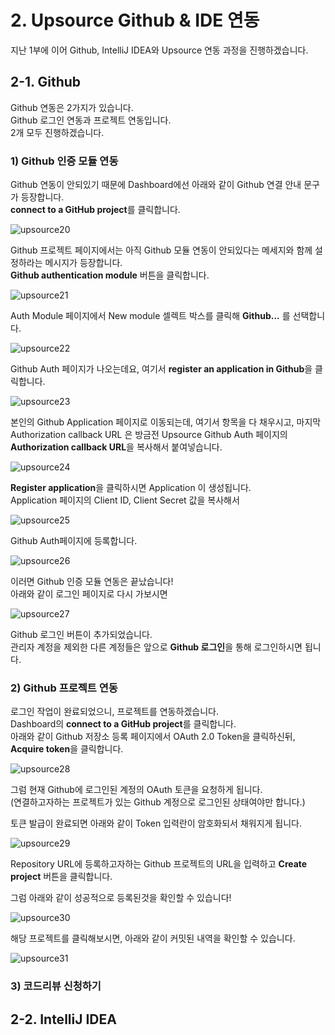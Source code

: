 # 2. Upsource Github & IDE 연동

지난 1부에 이어 Github, IntelliJ IDEA와 Upsource 연동 과정을 진행하겠습니다.

## 2-1. Github

Github 연동은 2가지가 있습니다.  
Github 로그인 연동과 프로젝트 연동입니다.  
2개 모두 진행하겠습니다.
  
### 1) Github 인증 모듈 연동

Github 연동이 안되있기 때문에 Dashboard에선 아래와 같이 Github 연결 안내 문구가 등장합니다.  
**connect to a GitHub project**를 클릭합니다.  

![upsource20](../images/upsource20.png)

Github 프로젝트 페이지에서는 아직 Github 모듈 연동이 안되있다는 메세지와 함께 설정하라는 메시지가 등장합니다.  
**Github authentication module** 버튼을 클릭합니다.

![upsource21](../images/upsource21.png)

Auth Module 페이지에서 New module 셀렉트 박스를 클릭해 **Github...** 를 선택합니다.

![upsource22](../images/upsource22.png)

Github Auth 페이지가 나오는데요, 여기서 **register an application in Github**을 클릭합니다.

![upsource23](../images/upsource23.png)

본인의 Github Application 페이지로 이동되는데, 여기서 항목을 다 채우시고, 마지막 Authorization callback URL 은 방금전 Upsource Github Auth 페이지의 **Authorization callback URL**을 복사해서 붙여넣습니다.  

![upsource24](../images/upsource24.png)

**Register application**을 클릭하시면 Application 이 생성됩니다.  
Application 페이지의 Client ID, Client Secret 값을 복사해서 

![upsource25](../images/upsource25.png)

Github Auth페이지에 등록합니다.

![upsource26](../images/upsource26.png)

이러면 Github 인증 모듈 연동은 끝났습니다!  
아래와 같이 로그인 페이지로 다시 가보시면

![upsource27](../images/upsource27.png)

Github 로그인 버튼이 추가되었습니다.  
관리자 계정을 제외한 다른 계정들은 앞으로 **Github 로그인**을 통해 로그인하시면 됩니다.  

### 2) Github 프로젝트 연동

로그인 작업이 완료되었으니, 프로젝트를 연동하겠습니다.  
Dashboard의 **connect to a GitHub project**를 클릭합니다.  
아래와 같이 Github 저장소 등록 페이지에서 OAuth 2.0 Token을 클릭하신뒤, **Acquire token**을 클릭합니다.

![upsource28](../images/upsource28.png)

그럼 현재 Github에 로그인된 계정의 OAuth 토큰을 요청하게 됩니다.  
(연결하고자하는 프로젝트가 있는 Github 계정으로 로그인된 상태여야만 합니다.)  
  
토큰 발급이 완료되면 아래와 같이 Token 입력란이 암호화되서 채워지게 됩니다.  

![upsource29](../images/upsource29.png)

Repository URL에 등록하고자하는 Github 프로젝트의 URL을 입력하고 **Create project** 버튼을 클릭합니다.  
  
그럼 아래와 같이 성공적으로 등록된것을 확인할 수 있습니다!

![upsource30](../images/upsource30.png)

해당 프로젝트를 클릭해보시면, 아래와 같이 커밋된 내역을 확인할 수 있습니다.

![upsource31](../images/upsource31.png)

### 3) 코드리뷰 신청하기



## 2-2. IntelliJ IDEA






